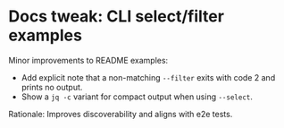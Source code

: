 # Docs tweak: CLI select/filter examples

Minor improvements to README examples:

- Add explicit note that a non-matching `--filter` exits with code 2 and prints no output.
- Show a `jq -c` variant for compact output when using `--select`.

Rationale: Improves discoverability and aligns with e2e tests.
